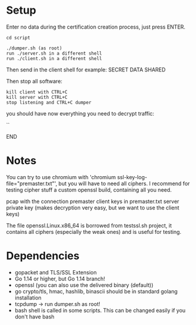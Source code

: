 # Setup

Enter no data during the certification creation process, just press ENTER.

```
cd script 

./dumper.sh (as root)
run ./server.sh in a different shell
run ./client.sh in a different shell
```
Then send in the client shell for example:
SECRET DATA SHARED

Then stop all software:
```
kill client with CTRL+C
kill server with CTRL+C
stop listening and CTRL+C dumper
```
you should have now everything you need to decrypt traffic:

``

END

# Notes

You can try to use chromium with 'chromium ssl-key-log-file="premaster.txt"', but you will have to need all ciphers.
I recommend for testing cipher stuff a custom openssl build, containing all you need.

pcap with the connection
premaster client keys in premaster.txt
server private key (makes decryption very easy, but we want to use the client keys)

The file openssl.Linux.x86_64 is borrowed from testssl.sh project, it contains all ciphers (especially the weak ones) and is useful for testing.


# Dependencies

* gopacket and TLS/SSL Extension
* Go 1.14 or higher, but Go 1.14 branch!
* openssl (you can also use the delivered binary (default))
* go crypto/tls, hmac, hashlib, binascii should be in standard golang installation
* tcpdump -> run dumper.sh as root!
* bash shell is called in some scripts. This can be changed easily if you don't have bash
